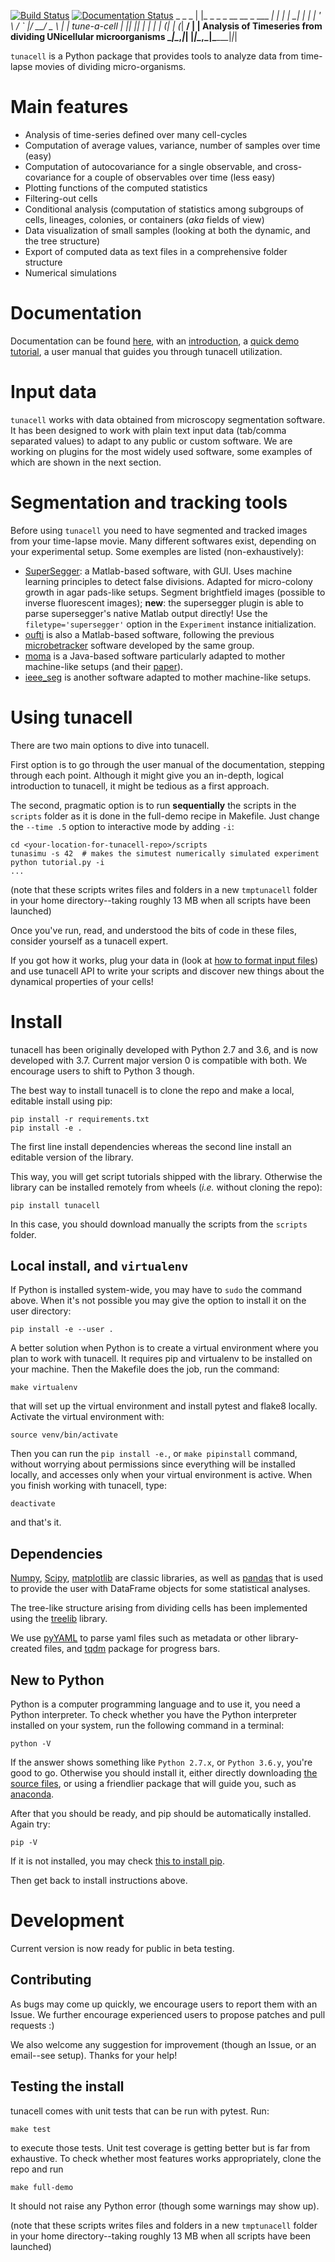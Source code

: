 [![Build Status](https://travis-ci.com/LeBarbouze/tunacell.svg?branch=develop)](https://travis-ci.com/LeBarbouze/tunacell)
[![Documentation Status](https://readthedocs.org/projects/tunacell/badge/?version=latest)](https://tunacell.readthedocs.io/en/latest/?badge=latest)
      _                              _ _ 
     | |_ _   _ _ __   __ _  ___ ___| | |
     | __| | | | '_ \ / _` |/ __/ _ \ | |   tune-a-cell
     | |_| |_| | | | | (_| | (_|  __/ | |   Analysis of Timeseries from dividing UNicellular microorganisms
      \__|\__,_|_| |_|\__,_|\___\___|_|_|
     

`tunacell` is a Python package that provides tools to analyze data from time-lapse
movies of dividing micro-organisms.

# Main features

* Analysis of time-series defined over many cell-cycles
* Computation of average values, variance, number of samples over time (easy)
* Computation of autocovariance for a single observable, and cross-covariance
  for a couple of observables over time (less easy)
* Plotting functions of the computed statistics
* Filtering-out cells
* Conditional analysis (computation of statistics among subgroups of cells,
  lineages, colonies, or containers (*aka* fields of view)
* Data visualization of small samples (looking at both the dynamic, and
  the tree structure)
* Export of computed data as text files in a comprehensive folder structure
* Numerical simulations


# Documentation

Documentation can be found [here][tunadocs], with an [introduction][tunadocs-intro],
a [quick demo tutorial][tunadocs-tutorial], a user manual that guides you
through tunacell utilization.


# Input data

`tunacell` works with data obtained from microscopy segmentation software.
It has been designed to work with plain text input data (tab/comma separated values) to adapt to any
public or custom software. We are working on plugins for the most widely used software,
some examples of which are shown in the next section.


# Segmentation and tracking tools

Before using ``tunacell`` you need to have segmented and tracked images from your
time-lapse movie. Many different softwares exist, depending on your
experimental setup. Some exemples are listed (non-exhaustively):

* [SuperSegger][SuperSegger]: a Matlab-based software, with GUI. Uses machine learning
  principles to detect false divisions. Adapted for micro-colony growth in agar
  pads-like setups. Segment brightfield images (possible to inverse fluorescent
  images); **new**: the supersegger plugin is able to parse supersegger's native Matlab output directly!
  Use the `filetype='supersegger'` option in the `Experiment` instance initialization.
* [oufti][oufti] is also a Matlab-based software, following the previous
  [microbetracker][microbetracker] software developed by the same group.
* [moma][moma] is a Java-based software particularly adapted to mother machine-like
  setups (and their [paper][paper]).
* [ieee_seg][ieee_seg] is another software adapted to mother machine-like setups.
 

[SuperSegger]: http://mtshasta.phys.washington.edu/website/SuperSegger.php
[oufti]: http://www.oufti.org/
[microbetracker]: http://microbetracker.org/
[moma]: https://github.com/fjug/MoMA
[paper]: http://biorxiv.org/content/early/2016/09/20/076224
[ieee_seg]: http://ieeexplore.ieee.org/document/7299289/?reload=true

# Using tunacell

There are two main options to dive into tunacell.

First option is to go through the user manual of the documentation, stepping
through each point. Although it might give you an in-depth, logical introduction
to tunacell, it might be tedious as a first approach.

The second, pragmatic option is to run **sequentially** the scripts in
the ``scripts`` folder as it is done in the full-demo recipe in Makefile.
Just change the ``--time .5`` option to interactive mode by adding ``-i``:

    cd <your-location-for-tunacell-repo>/scripts
    tunasimu -s 42  # makes the simutest numerically simulated experiment
	python tutorial.py -i
	...

(note that these scripts writes files and folders in a new ``tmptunacell``
folder in your home directory--taking roughly 13 MB when all scripts have been
launched)

Once you've run, read, and understood the bits of code in these files, consider
yourself as a tunacell expert.

If you got how it works, plug your data in
(look at [how to format input files][tunadocs-data-structure])
and use tunacell API to write your
scripts and discover new things about the dynamical properties of your cells!


# Install

tunacell has been originally developed with Python 2.7 and 3.6,
and is now developed with 3.7.
Current major version 0 is compatible with both. We encourage users
to shift to Python 3 though.

The best way to install tunacell is to clone the repo and make a local,
editable install using pip:

    pip install -r requirements.txt
    pip install -e .

The first line install dependencies whereas the second line install an editable
version of the library.

This way, you will get script tutorials shipped with the library. Otherwise
the library can be installed remotely from wheels (*i.e.* without cloning the
repo):

	pip install tunacell

In this case, you should download manually the scripts from the `scripts`
folder.

## Local install, and `virtualenv`

If Python is installed system-wide, you may have to `sudo` the command above.
When it's not possible you may give the option to install it on the user
directory:

    pip install -e --user .

A better solution when Python is to create a virtual environment where you plan
to work with tunacell. It requires pip and virtualenv to be installed on your
machine. Then the Makefile does the job, run the command:

    make virtualenv

that will set up the virtual environment and install pytest and flake8 locally.
Activate the virtual environment with:

    source venv/bin/activate

Then you can run the `pip install -e.`, or `make pipinstall`
command, without worrying about permissions since everything will be installed
locally, and accesses only when your virtual environment is active.
When you finish working with tunacell, type:

    deactivate

and that's it.


## Dependencies

[Numpy][], [Scipy][], [matplotlib][] are classic libraries,
as well as [pandas][] that is used
to provide the user with DataFrame objects for some statistical analyses.

The tree-like structure arising from dividing cells
has been implemented using the [treelib][] library.

We use [pyYAML][] to parse yaml files such as metadata or other library-created
files, and [tqdm][] package for progress bars.

[Scipy]: http://www.scipy.org/ "The Scipy package"
[Numpy]: https://docs.scipy.org/doc/numpy-dev/user/index.html "Numpy"
[pandas]: http://pandas.pydata.org/ "pandas"
[matplotlib]: http://matplotlib.org/ "matplotlib"
[treelib]: https://github.com/caesar0301/treelib  "Treelib library"
[pyYAML]: https://pypi.python.org/pypi/PyYAML "Yaml parser"
[tqdm]: https://pypi.python.org/pypi/tqdm "tqdm progress bar"

## New to Python

Python is a computer programming language and to use it, you need a Python
interpreter. To check whether you have the Python interpreter installed
on your system, run the following command in a terminal:

    python -V

If the answer shows something like ``Python 2.7.x``, or
``Python 3.6.y``, you're good to go.
Otherwise you should install it, either directly downloading
[the source files][python-downloads],
or using a friendlier package that will guide you,
such as [anaconda][anaconda].

After that you should be ready, and pip should be automatically installed. Again
try:

    pip -V

If it is not installed, you may check [this to install pip][install-pip].

Then get back to install instructions above.

[python-downloads]: https://www.python.org/ "Python"
[install-pip]: https://pip.pypa.io/en/stable/installing/ "Install pip"
[anaconda]: https://docs.continuum.io/ "Anaconda"


# Development

Current version is now ready for public in beta testing.

## Contributing

As bugs may come up quickly, we encourage users to report them with an Issue.
We further encourage experienced users to propose patches and pull requests :)

We also welcome any suggestion for improvement (though an Issue,
or an email--see setup). Thanks for your help!

## Testing the install

tunacell comes with unit tests that can be run with pytest. Run:

	make test

to execute those tests. Unit test coverage is getting better but is far from
exhaustive. To check whether most features works appropriately, clone the
repo and run

	make full-demo

It should not raise any Python error (though some warnings may show up).

(note that these scripts writes files and folders in a new ``tmptunacell``
folder in your home directory--taking roughly 13 MB when all scripts have been
launched)



[tunadocs]: https://tunacell.readthedocs.io/en/latest/ "Tunacell documentation"
[tunadocs-intro]: https://tunacell.readthedocs.io/en/latest/intro.html "Introduction to tunacell"
[tunadocs-tutorial]: https://tunacell.readthedocs.io/en/latest/tutorial.html "10 minute tutorial"
[tunadocs-data-structure]: https://tunacell.readthedocs.io/en/latest/users/data-structure.html "Tunacell input format"

